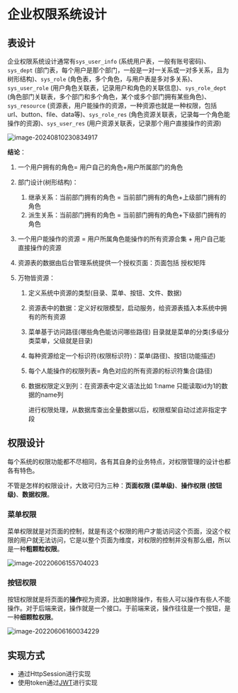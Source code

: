 # 企业权限系统设计

## 表设计

企业权限系统设计通常有`sys_user_info` (系统用户表，一般有账号密码)、`sys_dept` (部门表，每个用户是那个部门，一般是一对一关系或一对多关系，且为树形结构)、`sys_role` (角色表，多个角色，与用户表是多对多关系)、`sys_user_role` (用户角色关联表，记录用户和角色的关联信息)、`sys_role_dept` (角色部门关联表，多个部门和多个角色，某个或多个部门拥有某些角色)、`sys_resource` (资源表，用户能操作的资源，一种资源也就是一种权限，包括url、button、file、data等)、`sys_role_res` (角色资源关联表，记录每一个角色能操作的资源)、`sys_user_res` (用户资源关联表，记录那个用户直接操作的资源)

![image-20240810230834917](https://fastly.jsdelivr.net/gh/LetengZzz/img/java/others/202412092337660.png)

**结论**：

1. 一个用户拥有的角色= 用户自己的角色+用户所属部门的角色

2. 部门设计(树形结构)：

   1. 继承关系：当前部门拥有的角色 = 当前部门拥有的角色+上级部门拥有的角色
   2. 派生关系：当前部门拥有的角色 = 当前部门拥有的角色+下级部门拥有的角色

3. 一个用户能操作的资源 = 用户所属角色能操作的所有资源合集 + 用户自己能直接操作的资源

4. 资源表的数据由后台管理系统提供一个授权页面：页面包括 授权矩阵

5. 万物皆资源：

   1. 定义系统中资源的类型(目录、菜单、按钮、文件、数据)

   2. 资源表中的数据：定义好权限模型，启动服务，给资源表插入本系统中拥有的所有资源

   3. 菜单基于访问路径(哪些角色能访问哪些路径) 目录就是菜单的分类(多级分类菜单，父级就是目录)

   4. 每种资源给定一个标识符(权限标识符)：菜单(路径)、按钮(功能描述)

   5. 每个人能操作的权限列表= 角色对应的所有资源的标识符集合(路径)

   6. 数据权限定义到列：在资源表中定义语法比如 1:name 只能读取id为1的数据的name列
   
      进行权限处理，从数据库查出全量数据以后，权限框架自动过滤非指定字段

## 权限设计

每个系统的权限功能都不尽相同，各有其自身的业务特点，对权限管理的设计也都各有特色。

不管是怎样的权限设计，大致可归为三种：**页面权限 (菜单级)**、**操作权限 (按钮级)**、**数据权限**。

### 菜单权限

菜单权限就是对页面的控制，就是有这个权限的用户才能访问这个页面，没这个权限的用户就无法访问，它是以整个页面为维度，对权限的控制并没有那么细，所以是一种**粗颗粒权限**。

![image-20220606155704023](https://fastly.jsdelivr.net/gh/LetengZzz/img/java/others/202412092337396.png)

### 按钮权限

按钮权限就是将页面的**操作**视为资源，比如删除操作，有些人可以操作有些人不能操作。对于后端来说，操作就是一个接口。于前端来说，操作往往是一个按钮，是一种**细颗粒权限**。

![image-20220606160034229](https://fastly.jsdelivr.net/gh/LetengZzz/img/java/others/202412092337316.png)

## 实现方式

- 通过HttpSession进行实现
- 使用token通过[JWT](JWT/index.md)进行实现

